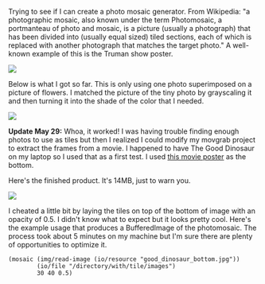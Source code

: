 Trying to see if I can create a photo mosaic generator. From Wikipedia: "a photographic mosaic, also known under the term Photomosaic, a portmanteau of photo and mosaic, is a picture (usually a photograph) that has been divided into (usually equal sized) tiled sections, each of which is replaced with another photograph that matches the target photo." A well-known example of this is the Truman show poster.

![](https://bespectacled.files.wordpress.com/2008/12/truman_show_ver11.jpg)

Below is what I got so far. This is only using one photo superimposed on a picture of flowers. I matched the picture of the tiny photo by grayscaling it and then turning it into the shade of the color that I needed.

![](http://jaydeesimon.github.io/mosaics/first_mosaic.png)

**Update May 29:** Whoa, it worked! I was having trouble finding enough photos to use as tiles but then I realized I could modify my movgrab project to extract the frames from a movie. I happened to have The Good Dinosaur on my laptop so I used that as a first test. I used [this movie poster](http://image.tmdb.org/t/p/original/c6sS6IJBDDIK1dh7HmyCWIpa5ei.jpg) as the bottom.

Here's the finished product. It's 14MB, just to warn you.

[![](http://jaydeesimon.github.io/mosaics/good_dinosaur_small.png)
](http://jaydeesimon.github.io/mosaics/good_dinosaur.png)

I cheated a little bit by laying the tiles on top of the bottom of image with an opacity of 0.5. I didn't know what to expect but it looks pretty cool. Here's the example usage that produces a BufferedImage of the photomosaic. The process took about 5 minutes on my machine but I'm sure there are plenty of opportunities to optimize it.

```
(mosaic (img/read-image (io/resource "good_dinosaur_bottom.jpg"))
        (io/file "/directory/with/tile/images")
        30 40 0.5)
```